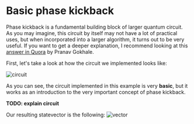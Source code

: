 # Basic phase kickback
Phase kickback is a fundamental building block of larger quantum circuit. As you may imagine, this circuit by itself may not have a lot of practical uses, but when incorporated into a larger algorithm, it turns out to be very useful. If you want to get a deeper explanation, I recommend looking at this [answer in Quora](https://qr.ae/pNZ46i) by Pranav Gokhale. 

First, let's take a look at how the circuit we implemented looks like:

![circuit](https://user-images.githubusercontent.com/63567458/104107811-b7c05b00-52bf-11eb-8ce6-b49ed6de9258.jpg)


As you can see, the circuit implemented in this example is very **basic**, but it works as an introduction to the very important concept of phase kickback.

**TODO: explain circuit**

Our resulting statevector is the following:
![vector](https://user-images.githubusercontent.com/63567458/104107710-b04c8200-52be-11eb-9efa-97816d6c7121.jpg)
